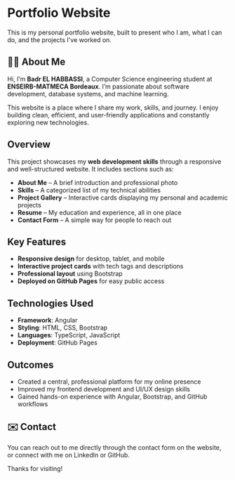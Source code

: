 # Portfolio Website

This is my personal portfolio website, built to present who I am, what I can do, and the projects I've worked on.

## 🧑‍💼 About Me

Hi, I’m **Badr EL HABBASSI**, a Computer Science engineering student at **ENSEIRB-MATMECA Bordeaux**. I’m passionate about software development, database systems, and machine learning.

This website is a place where I share my work, skills, and journey. I enjoy building clean, efficient, and user-friendly applications and constantly exploring new technologies.

## Overview

This project showcases my **web development skills** through a responsive and well-structured website. It includes sections such as:

- **About Me** – A brief introduction and professional photo
- **Skills** – A categorized list of my technical abilities
- **Project Gallery** – Interactive cards displaying my personal and academic projects
- **Resume** – My education and experience, all in one place
- **Contact Form** – A simple way for people to reach out

##  Key Features

- **Responsive design** for desktop, tablet, and mobile
- **Interactive project cards** with tech tags and descriptions
- **Professional layout** using Bootstrap
- **Deployed on GitHub Pages** for easy public access

##  Technologies Used

- **Framework**: Angular
- **Styling**: HTML, CSS, Bootstrap
- **Languages**: TypeScript, JavaScript
- **Deployment**: GitHub Pages

## Outcomes

- Created a central, professional platform for my online presence
- Improved my frontend development and UI/UX design skills
- Gained hands-on experience with Angular, Bootstrap, and GitHub workflows

## ✉️ Contact

You can reach out to me directly through the contact form on the website, or connect with me on LinkedIn or GitHub.



Thanks for visiting!
